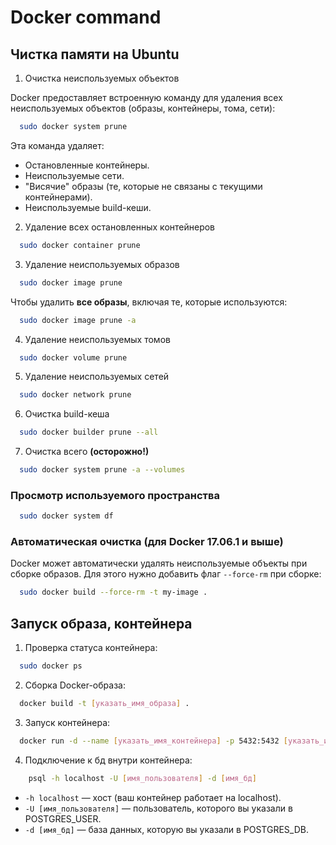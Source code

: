 # Docker command

## Чистка памяти на Ubuntu

1. Очистка неиспользуемых объектов

Docker предоставляет встроенную команду для удаления 
всех неиспользуемых объектов (образы, контейнеры, тома, сети):

```bash
  sudo docker system prune
```

Эта команда удаляет:

+ Остановленные контейнеры.
+ Неиспользуемые сети.
+ "Висячие" образы (те, которые не связаны с текущими контейнерами).
+ Неиспользуемые build-кеши.

2. Удаление всех остановленных контейнеров
```bash
  sudo docker container prune
```

3. Удаление неиспользуемых образов
```bash
  sudo docker image prune
```

Чтобы удалить **все образы**, включая те, которые используются:
```bash
  sudo docker image prune -a
```

4. Удаление неиспользуемых томов
```bash
  sudo docker volume prune 
```

5. Удаление неиспользуемых сетей
```bash
  sudo docker network prune
```

6. Очистка build-кеша
```bash
  sudo docker builder prune --all
```

7. Очистка всего **(осторожно!)**
```bash
  sudo docker system prune -a --volumes
```

### Просмотр используемого пространства
```bash
  sudo docker system df
```

### Автоматическая очистка (для Docker 17.06.1 и выше)
Docker может автоматически удалять неиспользуемые объекты при сборке образов. 
Для этого нужно добавить флаг `--force-rm` при сборке:
```bash
  sudo docker build --force-rm -t my-image .
```

##  Запуск образа, контейнера

1. Проверка статуса контейнера:
```bash
  sudo docker ps 
```

2. Сборка Docker-образа:
```bash
  docker build -t [указать_имя_образа] .
```

3. Запуск контейнера:
```bash
  docker run -d --name [указать_имя_контейнера] -p 5432:5432 [указать_имя_образа_для_запуска]
```

4. Подключение к бд внутри контейнера:
```bash
    psql -h localhost -U [имя_пользователя] -d [имя_бд]
```

+ `-h localhost` — хост (ваш контейнер работает на localhost).
+ `-U [имя_пользователя]` — пользователь, которого вы указали в POSTGRES_USER.
+ `-d [имя_бд]` — база данных, которую вы указали в POSTGRES_DB.